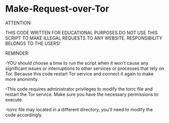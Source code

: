 # Make-Request-over-Tor

ATTENTION:

THIS CODE WRITTEN FOR EDUCATIONAL PURPOSES.DO NOT USE THIS SCRIPT TO MAKE ILLEGAL REQUESTS TO ANY WEBSITE. 
RESPONSIBILITY BELONGS TO THE USERS!



REMINDER:

-YOU should choose a time to run the script when it won't cause any significant issues or interruptions to other services or processes that rely on Tor. 
Because this code restart Tor service and connect it again to make more anonimity.

-This code requires administrator privileges to modify the torrc file and restart the Tor service. 
Make sure you have the necessary permissions to execute.

-torrc file may located in a different directory, you'll need to modify the code accordingly.
